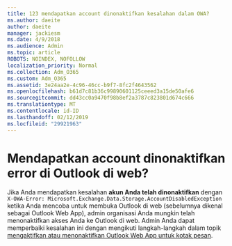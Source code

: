 ```yaml
---
title: 123 mendapatkan account dinonaktifkan kesalahan dalam OWA?
ms.author: daeite
author: daeite
manager: jackiesm
ms.date: 4/9/2018
ms.audience: Admin
ms.topic: article
ROBOTS: NOINDEX, NOFOLLOW
localization_priority: Normal
ms.collection: Adm_O365
ms.custom: Adm_O365
ms.assetid: 3e24aa2e-4c96-46cc-b9f7-8fc2f4643562
ms.openlocfilehash: b61d7c81b36c99890601125ceeed3a15de50afe6
ms.sourcegitcommit: dd43cc0a9470f98b8ef2a3787c823801d674c666
ms.translationtype: MT
ms.contentlocale: id-ID
ms.lasthandoff: 02/12/2019
ms.locfileid: "29921963"
---
```

# <a name="getting-an-account-disabled-error-in-outlook-on-the-web"></a>Mendapatkan account dinonaktifkan error di Outlook di web?

Jika Anda mendapatkan kesalahan **akun Anda telah dinonaktifkan** dengan `X-OWA-Error: Microsoft.Exchange.Data.Storage.AccountDisabledException` ketika Anda mencoba untuk membuka Outlook di web (sebelumnya dikenal sebagai Outlook Web App), admin organisasi Anda mungkin telah menonaktifkan akses Anda ke Outlook di web. Admin Anda dapat memperbaiki kesalahan ini dengan mengikuti langkah-langkah dalam topik [mengaktifkan atau menonaktifkan Outlook Web App untuk kotak pesan](https://technet.microsoft.com/library/bb124124%28v=exchg.150%29.aspx).
  
